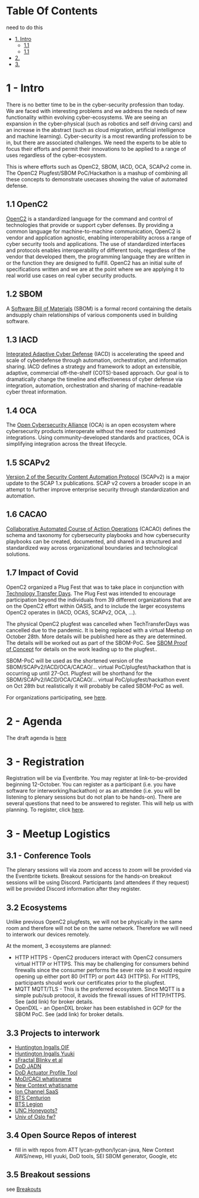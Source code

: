 # Table Of Contents
need to do this
- [1. Intro](#1---intro)
   * [1.1](#11-openc2)
   * [1.1](#1?-impact-of-covid)
- [2. ](#2-)
- [3. ](#3-)

# 1 - Intro

There is no better time
to be in the cyber-security profession than today.
We are faced with interesting problems
and we address the needs of new functionality
within evolving cyber-ecosystems.
We are seeing an expansion in the
cyber-physical (such as robotics and self driving cars)
and an increase in the abstract (such as cloud migration,
artificial intelligence and machine learning).
Cyber-security is a most rewarding profession to be in,
but there are associated challenges.
We need the experts to be able
to focus their efforts and permit their innovations
to be applied to a range of uses regardless of the cyber-ecosystem.

This is where efforts such as
OpenC2, SBOM, IACD, OCA, SCAPv2 come in.
The OpenC2 Plugfest/SBOM PoC/Hackathon
is a mashup of combining all these concepts
to demonstrate usecases showing the value of automated defense.

## 1.1 OpenC2
[OpenC2](https://openc2.org/) is a standardized language
for the command and control of technologies
that provide or support cyber defenses.
By providing a common language for
machine-to-machine communication,
OpenC2 is vendor and application agnostic,
enabling interoperability across a range of cyber security tools
and applications.
The use of standardized interfaces and protocols enables
interoperability of different tools,
regardless of the vendor that developed them,
the programming language they are written in
or the function they are designed to fulfill.
OpenC2 has an initial suite of specifications written
and we are at the point where we are applying it to
real world use cases on real cyber security products.

## 1.2 SBOM
A [Software Bill of Materials](https://www.ntia.doc.gov/SBOM) (SBOM) is a formal record containing the details andsupply chain relationships of various components used in building software.

## 1.3 IACD
[Integrated Adaptive Cyber Defense](https://www.iacdautomate.org/) (IACD) is accelerating the speed and scale of cyberdefense through automation, orchestration, and information sharing. IACD defines a strategy and framework to adopt an extensible, adaptive, commercial off-the-shelf (COTS)-based approach. Our goal is to dramatically change the timeline and effectiveness of cyber defense via integration, automation, orchestration and sharing of machine-readable cyber threat information.

## 1.4 OCA
The [Open Cybersecurity Alliance](https://opencybersecurityalliance.org/)
(OCA) is an open ecosystem
where cybersecurity products interoperate
without the need for customized integrations.
Using community-developed standards and practices,
OCA is simplifying integration across the threat lifecycle.

## 1.5 SCAPv2
[Version 2 of the Security Content Automation Protocol](https://csrc.nist.gov/projects/security-content-automation-protocol-v2)
(SCAPv2) is a major update to the SCAP 1.x publications.
SCAP v2 covers a broader scope in an attempt
to further improve enterprise security through
standardization and automation.

## 1.6 CACAO
[Collaborative Automated Course of Action Operations](https://www.oasis-open.org/committees/tc_home.php?wg_abbrev=cacao)
(CACAO) defines the schema and taxonomy for cybersecurity
playbooks and how cybersecurity playbooks can be created,
documented, and shared in a structured and standardized way
across organizational boundaries and technological solutions.

## 1.7 Impact of Covid
OpenC2 organized a Plug Fest that was to take place
in conjunction with
[Technology Transfer Days](https://techtransferdays.org/).
The Plug Fest was intended to encourage participation
beyond the individuals from 39 different organizations
that are on the OpenC2 effort within OASIS,
and to include the larger ecosystems
OpenC2 operates in (IACD, OCAS, SCAPv2, OCA, …).

The physical OpenC2 plugfest was cancelled
when TechTransferDays
was cancelled due to the pandemic.
It is being replaced with a virtual Meetup on October 28th.
More details will be published here as they are determined.
The details will be worked out as part of the SBOM-PoC.
See [SBOM Proof of Concept](../SBOM-PoC/)
for details on the work leading up to the plugfest..

SBOM-PoC will be used as the shortened version of the
SBOM/SCAPv2/IACD/OCA/CACAO/...
virtual PoC/plugfest/hackathon
that is occurring up until 27-Oct.
Plugfest will be shorthand for the
SBOM/SCAPv2/IACD/OCA/CACAO/...
virtual PoC/plugfest/hackathon
event on Oct 28th
but realistically it will probably be called SBOM-PoC as well.

For organizations participating, see [here](../SBOM-Poc/README.md##2---organizations-participating).

# 2 - Agenda
The draft agenda is [here](./poc_agenda.md)

# 3 - Registration
Registration will be via Eventbrite.
You may register at link-to-be-provided beginning 12-October.
You can register as a participant
(i.e. you have software for interworking/hackathon)
or as an attendee
(i.e. you will be listening to plenary sessions but
do not plan to be hands-on).
There are several questions that need to be answered to register.
This will help us with planning.
To register, click [here](https://www.eventbrite.com/e/sbom-poc-openc2-plugfest-hackathon-tickets-124335150783).


# 3 - Meetup Logistics
## 3.1 - Conference Tools
The plenary sessions will via zoom and
access to zoom will be provided via the Eventbrite tickets.
Breakout sessions for the hands-on breakout sessions
will be using Discord.
Participants (and attendees if they request) will be provided
Discord information after they register.

## 3.2 Ecosystems
Unlike previous OpenC2 plugfests,
we will not be physically in the same room
and therefore will not be on the same network.
Therefore we will need to interwork our devices remotely.

At the moment, 3 ecosystems are planned:
- HTTP HTTPS - OpenC2 producers interact with OpenC2 consumers virtual HTTP or HTTPS.
This may be challenging for consumers behind firewalls
since the consumer performs the sever role
so it would require opening up either port 80 (HTTP) or port 443 (HTTPS).
For HTTPS, participants should work our certificates
prior to the plugfest.
- MQTT MQTT/TLS - This is the preferred ecosystem.
Since MQTT is a simple pub/sub protocol,
it avoids the firewall issues of HTTP/HTTPS.
See (add link) for broker details.
- OpenDXL - an OpenDXL broker has been established in GCP for the SBOM PoC.
See (add link) for broker details.

## 3.3 Projects to interwork
- [Huntington Ingalls OIF](needtoaddlink)
- [Huntington Ingalls Yuuki](needtoaddlink)
- [sFractal Blinky et al](needtoaddlink)
- [DoD JADN](needtoaddlink)
- [DoD Actuator Profile Tool](needtoaddlink)
- [MoD/CACI  whatisname](needtoaddlink)
- [New Context whatisname](needtoaddlink)
- [Ion Channel SaaS](needtoaddlink)
- [BTS Centurion](needtoaddlink)
- [BTS Legion](needtoaddlink)
- [UNC Honeypots?](needtoaddlink)
- [Univ of Oslo fw?](needtoaddlink)

## 3.4 Open Source Repos of interest
- fill in with repos from ATT lycan-python/lycan-java, New Context AWS/newp, HII yuuki, DoD tools, SEI SBOM generator, Google, etc

## 3.5 Breakout sessions
see [Breakouts](./breakouts.md)
